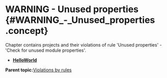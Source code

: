 # WARNING - Unused properties {#WARNING_-_Unused_properties .concept}

Chapter contains projects and their violations of rule 'Unused properties' - 'Check for unused module properties'.

-   **[HelloWorld](../../qa/rules/Unused_properties/violation1.md)**  


**Parent topic:**[Violations by rules](../../qa/common/violationsByRules.md)

